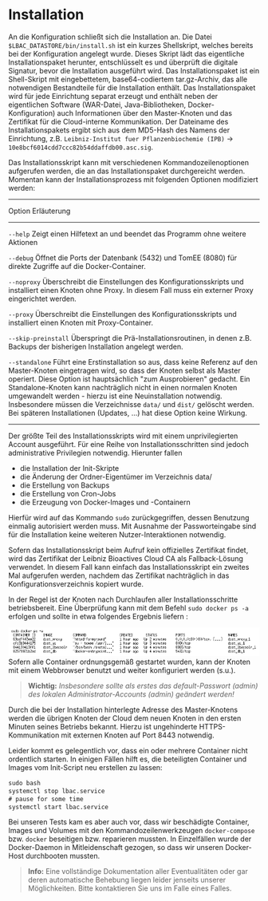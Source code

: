 # Installation
An die Konfiguration schließt sich die Installation an. Die Datei `$LBAC_DATASTORE/bin/install.sh` ist ein kurzes Shellskript, welches bereits bei der Konfiguration angelegt wurde. Dieses Skript lädt das eigentliche Installationspaket herunter, entschlüsselt es und überprüft die digitale Signatur, bevor die Installation ausgeführt wird. Das Installationspaket ist ein Shell-Skript mit eingebettetem, base64-codiertem tar.gz-Archiv, das alle notwendigen Bestandteile für die Installation enthält. Das Installationspaket wird für jede Einrichtung separat erzeugt und enthält neben der eigentlichen Software (WAR-Datei, Java-Bibliotheken, Docker-Konfiguration) auch Informationen über den Master-Knoten und das Zertifikat für die Cloud-interne Kommunikation. Der Dateiname des Installationspakets ergibt sich aus dem MD5-Hash des Namens der Einrichtung, z.B. `Leibniz-Institut fuer Pflanzenbiochemie (IPB)` → `10e8bcf6014cdd7ccc82b54ddaffdb00.asc.sig`.

Das Installationsskript kann mit verschiedenen Kommandozeilenoptionen aufgerufen werden, die an das Installationspaket durchgereicht werden. Momentan kann der Installationsprozess mit folgenden Optionen modifiziert werden:

------------------- -------------------------------------------------------------
Option              Erläuterung
------------------- -------------------------------------------------------------
`--help`            Zeigt einen Hilfetext an und beendet das Programm ohne weitere Aktionen

`--debug`           Öffnet die Ports der Datenbank (5432) und TomEE (8080) für direkte Zugriffe auf die Docker-Container. 

`--noproxy`         Überschreibt die Einstellungen des Konfigurationsskripts und installiert einen Knoten ohne Proxy. In diesem Fall muss ein externer Proxy eingerichtet werden.

`--proxy`           Überschreibt die Einstellungen des Konfigurationsskripts und installiert einen Knoten mit Proxy-Container.

`--skip-preinstall` Überspringt die Prä-Installationsroutinen, in denen z.B. Backups der bisherigen Installation angelegt werden.

`--standalone`      Führt eine Erstinstallation so aus, dass keine Referenz auf den Master-Knoten eingetragen wird, so dass der Knoten selbst als Master operiert. Diese Option ist hauptsächlich "zum Ausprobieren" gedacht. Ein Standalone-Knoten kann nachträglich nicht in einen normalen Knoten umgewandelt werden - hierzu ist eine Neuinstallation notwendig. Insbesondere müssen die Verzeichnisse `data/` und `dist/` gelöscht werden.  Bei späteren Installationen (Updates, ...) hat diese Option keine Wirkung.
------------------- -------------------------------------------------------------

Der größte Teil des Installationsskripts wird mit einem unprivilegierten Account ausgeführt. Für eine Reihe von Installationsschritten sind jedoch administrative Privilegien notwendig. Hierunter fallen

* die Installation der Init-Skripte
* die Änderung der Ordner-Eigentümer im Verzeichnis data/
* die Erstellung von Backups
* die Erstellung von Cron-Jobs
* die Erzeugung von Docker-Images und -Containern

Hierfür wird auf das Kommando `sudo` zurückgegriffen, dessen Benutzung einmalig autorisiert werden muss. Mit Ausnahme der Passworteingabe sind für die Installation keine weiteren Nutzer-Interaktionen notwendig.

Sofern das Installationsskript beim Aufruf kein offizielles Zertifikat findet, wird das Zertifikat der Leibniz Bioactives Cloud CA als Fallback-Lösung verwendet. In diesem Fall kann einfach das Installationsskript ein zweites Mal aufgerufen werden, nachdem das Zertifikat nachträglich in das Konfigurationsverzeichnis kopiert wurde.

In der Regel ist der Knoten nach Durchlaufen aller Installationsschritte betriebsbereit. Eine Überprüfung kann mit dem Befehl `sudo docker ps -a` erfolgen und sollte in etwa folgendes Ergebnis liefern :

![docker ps](img/docker_ps.png)
Sofern alle Container ordnungsgemäß gestartet wurden, kann der Knoten mit einem Webbrowser benutzt und weiter konfiguriert werden (s.u.). 

> **Wichtig:** _Insbesondere sollte als erstes das default-Passwort (admin) des lokalen Administrator-Accounts (admin) geändert werden!_

Durch die bei der Installation hinterlegte Adresse des Master-Knotens werden die übrigen Knoten der Cloud dem neuen Knoten in den ersten Minuten seines Betriebs bekannt. Hierzu ist ungehinderte HTTPS-Kommunikation mit externen Knoten auf Port 8443 notwendig.

Leider kommt es gelegentlich vor, dass ein oder mehrere Container nicht ordentlich starten. In einigen Fällen hilft es, die beteiligten Container und Images vom Init-Script neu erstellen zu lassen:

    sudo bash
    systemctl stop lbac.service
    # pause for some time
    systemctl start lbac.service

Bei unseren Tests kam es aber auch vor, dass wir beschädigte Container, Images und Volumes mit den Kommandozeilenwerkzeugen `docker-compose` bzw. `docker` beseitigen bzw. reparieren mussten. In Einzelfällen wurde der Docker-Daemon in Mitleidenschaft gezogen, so dass wir unseren Docker-Host durchbooten mussten.

> **Info:** Eine vollständige Dokumentation aller Eventualitäten oder gar deren automatische Behebung liegen leider jenseits unserer Möglichkeiten. Bitte kontaktieren Sie uns im Falle eines Falles.

